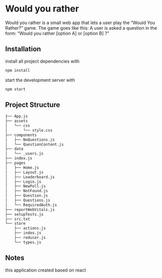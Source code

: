 # Would you rather

Would you rather is a small web app that lets a user play the “Would You Rather?” game. The game goes like this: A user is asked a question in the form: “Would you rather [option A] or [option B] ?”

## Installation

install all project dependencies with
```bash
npm install
```
start the development server with
```bash
npm start
```
## Project Structure

```bash
├── App.js
├── assets
│   └── css
│       └── style.css
├── components
│   ├── NoQuestions.js
│   └── QuestionContent.js
├── data
│   └── _users.js
├── index.js
├── pages
│   ├── Home.js
│   ├── Layout.js
│   ├── Leaderboard.js
│   ├── Login.js
│   ├── NewPoll.js
│   ├── NotFound.js
│   ├── Question.js
│   ├── Questions.js
│   └── RequiredAuth.js
├── reportWebVitals.js
├── setupTests.js
├── src.txt
└── store
    ├── actions.js
    ├── index.js
    ├── reducer.js
    └── types.js
```

## Notes

this application created based on react